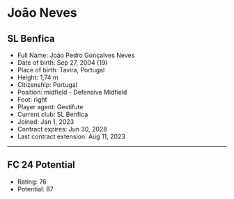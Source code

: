 # João Neves
## SL Benfica

- Full Name: João Pedro Gonçalves Neves
- Date of birth: Sep 27, 2004 (19)
- Place of birth: Tavira, Portugal
- Height: 1,74 m
- Citizenship: Portugal
- Position: midfield - Defensive Midfield
- Foot: right
- Player agent: Gestifute
- Current club: SL Benfica
- Joined: Jan 1, 2023
- Contract expires: Jun 30, 2028
- Last contract extension: Aug 11, 2023

---

## FC 24 Potential

- Rating: 76
- Potential: 87
